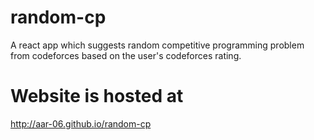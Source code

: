 # random-cp
A react app which suggests random competitive programming problem from codeforces based on the user's codeforces rating.

# Website is hosted at
http://aar-06.github.io/random-cp
